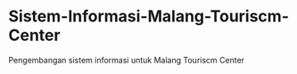 # Sistem-Informasi-Malang-Touriscm-Center
Pengembangan sistem informasi untuk Malang Touriscm Center
